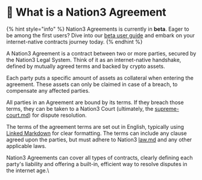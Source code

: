 # 💎 What is a Nation3 Agreement

{% hint style="info" %}
Nation3 Agreements is currently in **beta**. Eager to be among the first users? Dive into our [beta user guide](agreements-beta.md) and embark on your internet-native contracts journey today.
{% endhint %}

A Nation3 Agreement is a contract between two or more parties, secured by the Nation3 Legal System. Think of it as an internet-native handshake, defined by mutually agreed terms and backed by crypto assets.

Each party puts a specific amount of assets as collateral when entering the agreement. These assets can only be claimed in case of a breach, to compensate any affected parties.

All parties in an Agreement are bound by its terms. If they breach those terms, they can be taken to a Nation3 Court (ultimately, the [supreme-court.md](../legal-system/supreme-court.md "mention")) for dispute resolution.

The terms of the agreement terms are set out in English, typically using  [Linked Markdown](https://github.com/linkedmd) for clear formatting. The terms can include any clause agreed upon the parties, but must adhere to Nation3 [law.md](../legal-system/law.md "mention") and any other applicable laws.

Nation3 Agreements can cover all types of contracts, clearly defining each party's liability and offering a built-in, efficient way to resolve disputes in the internet age.\
